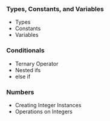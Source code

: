 ### Types, Constants, and Variables

- Types
- Constants
- Variables

### Conditionals

- Ternary Operator
- Nested ifs
- else if

### Numbers

- Creating Integer Instances
- Operations on Integers